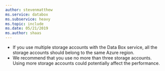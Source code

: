 ```yaml
---
author: stevenmatthew
ms.service: databox  
ms.subservice: heavy
ms.topic: include
ms.date: 05/21/2019
ms.author: shaas
---
```


 - If you use multiple storage accounts with the Data Box service, all the storage accounts should belong to the same Azure region.
 - We recommend that you use no more than three storage accounts. Using more storage accounts could potentially affect the performance.

